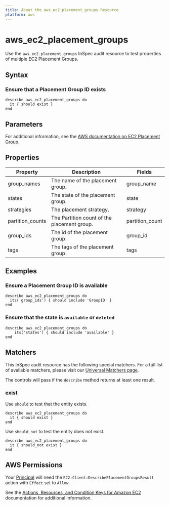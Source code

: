 ```yaml
---
title: About the aws_ec2_placement_groups Resource
platform: aws
---
```


# aws_ec2_placement_groups

Use the `aws_ec2_placement_groups` InSpec audit resource to test properties of multiple EC2 Placement Groups.

## Syntax

### Ensure that a Placement Group ID exists

    describe aws_ec2_placement_groups do
      it { should exist }
    end

## Parameters

For additional information, see the [AWS documentation on EC2 Placement Group](https://docs.aws.amazon.com/AWSCloudFormation/latest/UserGuide/aws-resource-ec2-placementgroup.html).

## Properties

| Property | Description | Fields |
| --- | --- | --- |
| group_names | The name of the placement group. | group_name |
| states | The state of the placement group. | state |
| strategies | The placement strategy. | strategy |
| partition_counts | The Partition count of the placement group. | partition_count |
| group_ids | The id of the placement group. | group_id |
| tags | The tags of the placement group. | tags |


## Examples

### Ensure a Placement Group ID is available

    describe aws_ec2_placement_groups do
      its('group_ids') { should include 'GroupID' }
    end

### Ensure that the state is `available` or `deleted`

    describe aws_ec2_placement_groups do
        its('states') { should include 'available' }
    end

## Matchers

This InSpec audit resource has the following special matchers. For a full list of available matchers, please visit our [Universal Matchers page](https://www.inspec.io/docs/reference/matchers/).

The controls will pass if the `describe` method returns at least one result.

### exist

Use `should` to test that the entity exists.

    describe aws_ec2_placement_groups do
      it { should exist }
    end

Use `should_not` to test the entity does not exist.

    describe aws_ec2_placement_groups do
      it { should_not exist }
    end

## AWS Permissions

Your [Principal](https://docs.aws.amazon.com/IAM/latest/UserGuide/intro-structure.html#intro-structure-principal) will need the `EC2:Client:DescribePlacementGroupsResult` action with `Effect` set to `Allow`.

See the [Actions, Resources, and Condition Keys for Amazon EC2](https://docs.aws.amazon.com/IAM/latest/UserGuide/list_amazonec2.html) documentation for additional information.

